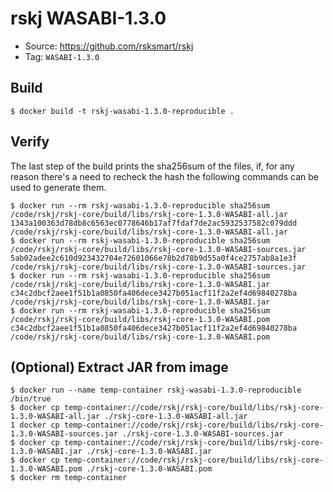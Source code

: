# rskj WASABI-1.3.0

* Source: https://github.com/rsksmart/rskj
* Tag: `WASABI-1.3.0`

## Build

```
$ docker build -t rskj-wasabi-1.3.0-reproducible .
```

## Verify

The last step of the build prints the sha256sum of the files, if, for any reason there's a need to recheck the hash the following commands can be used to generate them.
```
$ docker run --rm rskj-wasabi-1.3.0-reproducible sha256sum /code/rskj/rskj-core/build/libs/rskj-core-1.3.0-WASABI-all.jar
1343a100363d78db8c6563ec0778646b17af7fdaf7de2ac5932537582c079ddd /code/rskj/rskj-core/build/libs/rskj-core-1.3.0-WASABI-all.jar
$ docker run --rm rskj-wasabi-1.3.0-reproducible sha256sum /code/rskj/rskj-core/build/libs/rskj-core-1.3.0-WASABI-sources.jar
5ab02adee2c610d923432704e72601066e78b2d78b9d55a0f4ce2757ab8a1e3f  /code/rskj/rskj-core/build/libs/rskj-core-1.3.0-WASABI-sources.jar
$ docker run --rm rskj-wasabi-1.3.0-reproducible sha256sum /code/rskj/rskj-core/build/libs/rskj-core-1.3.0-WASABI.jar
c34c2dbcf2aee1f51b1a0850fa406dece3427b051acf11f2a2ef4d69840278ba /code/rskj/rskj-core/build/libs/rskj-core-1.3.0-WASABI.jar
$ docker run --rm rskj-wasabi-1.3.0-reproducible sha256sum /code/rskj/rskj-core/build/libs/rskj-core-1.3.0-WASABI.pom
c34c2dbcf2aee1f51b1a0850fa406dece3427b051acf11f2a2ef4d69840278ba /code/rskj/rskj-core/build/libs/rskj-core-1.3.0-WASABI.pom
```

## (Optional) Extract JAR from image

```
$ docker run --name temp-container rskj-wasabi-1.3.0-reproducible /bin/true
$ docker cp temp-container://code/rskj/rskj-core/build/libs/rskj-core-1.3.0-WASABI-all.jar ./rskj-core-1.3.0-WASABI-all.jar
1 docker cp temp-container://code/rskj/rskj-core/build/libs/rskj-core-1.3.0-WASABI-sources.jar ./rskj-core-1.3.0-WASABI-sources.jar
$ docker cp temp-container://code/rskj/rskj-core/build/libs/rskj-core-1.3.0-WASABI.jar ./rskj-core-1.3.0-WASABI.jar
$ docker cp temp-container://code/rskj/rskj-core/build/libs/rskj-core-1.3.0-WASABI.pom ./rskj-core-1.3.0-WASABI.pom
$ docker rm temp-container
```
